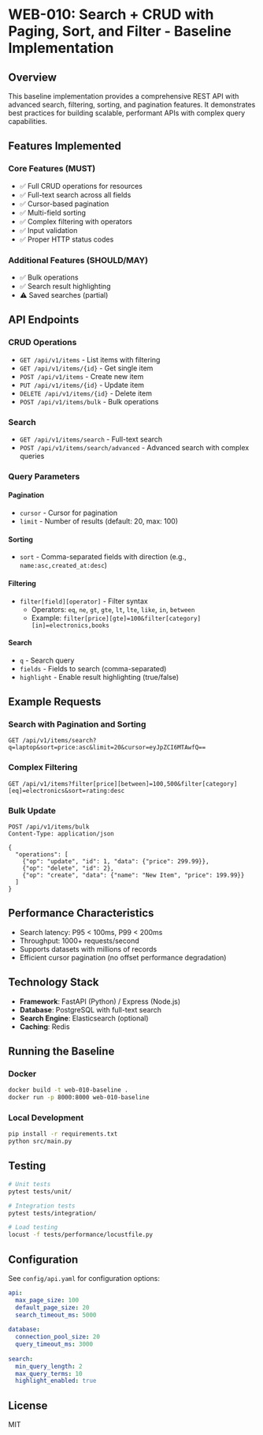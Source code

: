 # WEB-010: Search + CRUD with Paging, Sort, and Filter - Baseline Implementation

## Overview

This baseline implementation provides a comprehensive REST API with advanced search, filtering, sorting, and pagination features. It demonstrates best practices for building scalable, performant APIs with complex query capabilities.

## Features Implemented

### Core Features (MUST)
- ✅ Full CRUD operations for resources
- ✅ Full-text search across all fields
- ✅ Cursor-based pagination
- ✅ Multi-field sorting
- ✅ Complex filtering with operators
- ✅ Input validation
- ✅ Proper HTTP status codes

### Additional Features (SHOULD/MAY)
- ✅ Bulk operations
- ✅ Search result highlighting
- ⚠️ Saved searches (partial)

## API Endpoints

### CRUD Operations
- `GET /api/v1/items` - List items with filtering
- `GET /api/v1/items/{id}` - Get single item
- `POST /api/v1/items` - Create new item
- `PUT /api/v1/items/{id}` - Update item
- `DELETE /api/v1/items/{id}` - Delete item
- `POST /api/v1/items/bulk` - Bulk operations

### Search
- `GET /api/v1/items/search` - Full-text search
- `POST /api/v1/items/search/advanced` - Advanced search with complex queries

### Query Parameters

#### Pagination
- `cursor` - Cursor for pagination
- `limit` - Number of results (default: 20, max: 100)

#### Sorting
- `sort` - Comma-separated fields with direction (e.g., `name:asc,created_at:desc`)

#### Filtering
- `filter[field][operator]` - Filter syntax
  - Operators: `eq`, `ne`, `gt`, `gte`, `lt`, `lte`, `like`, `in`, `between`
  - Example: `filter[price][gte]=100&filter[category][in]=electronics,books`

#### Search
- `q` - Search query
- `fields` - Fields to search (comma-separated)
- `highlight` - Enable result highlighting (true/false)

## Example Requests

### Search with Pagination and Sorting
```http
GET /api/v1/items/search?q=laptop&sort=price:asc&limit=20&cursor=eyJpZCI6MTAwfQ==
```

### Complex Filtering
```http
GET /api/v1/items?filter[price][between]=100,500&filter[category][eq]=electronics&sort=rating:desc
```

### Bulk Update
```http
POST /api/v1/items/bulk
Content-Type: application/json

{
  "operations": [
    {"op": "update", "id": 1, "data": {"price": 299.99}},
    {"op": "delete", "id": 2},
    {"op": "create", "data": {"name": "New Item", "price": 199.99}}
  ]
}
```

## Performance Characteristics

- Search latency: P95 < 100ms, P99 < 200ms
- Throughput: 1000+ requests/second
- Supports datasets with millions of records
- Efficient cursor pagination (no offset performance degradation)

## Technology Stack

- **Framework**: FastAPI (Python) / Express (Node.js)
- **Database**: PostgreSQL with full-text search
- **Search Engine**: Elasticsearch (optional)
- **Caching**: Redis

## Running the Baseline

### Docker
```bash
docker build -t web-010-baseline .
docker run -p 8000:8000 web-010-baseline
```

### Local Development
```bash
pip install -r requirements.txt
python src/main.py
```

## Testing

```bash
# Unit tests
pytest tests/unit/

# Integration tests
pytest tests/integration/

# Load testing
locust -f tests/performance/locustfile.py
```

## Configuration

See `config/api.yaml` for configuration options:

```yaml
api:
  max_page_size: 100
  default_page_size: 20
  search_timeout_ms: 5000
  
database:
  connection_pool_size: 20
  query_timeout_ms: 3000
  
search:
  min_query_length: 2
  max_query_terms: 10
  highlight_enabled: true
```

## License

MIT